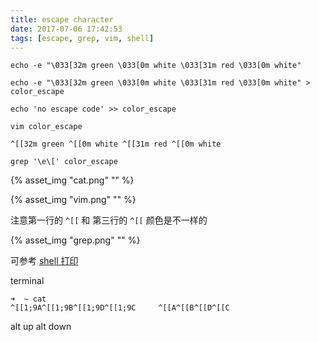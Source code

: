 ```yaml
---
title: escape character
date: 2017-07-06 17:42:53
tags: [escape, grep, vim, shell]
---
```




```
echo -e "\033[32m green \033[0m white \033[31m red \033[0m white"

echo -e "\033[32m green \033[0m white \033[31m red \033[0m white" > color_escape

echo 'no escape code' >> color_escape

vim color_escape

^[[32m green ^[[0m white ^[[31m red ^[[0m white

grep '\e\[' color_escape
```

<!--more-->

{% asset_img "cat.png" "" %}

{% asset_img "vim.png" "" %}

注意第一行的 `^[[` 和 第三行的 `^[[` 颜色是不一样的

{% asset_img "grep.png" "" %}



可参考 [shell 打印](../../../../2016/12/19/shell-打印/)




terminal 


```
➜  ~ cat
^[[1;9A^[[1;9B^[[1;9D^[[1;9C     ^[[A^[[B^[[D^[[C
```

alt up 
alt down